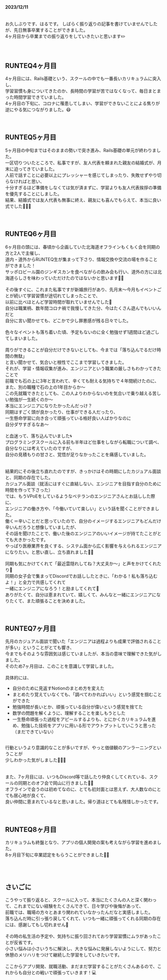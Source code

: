 #### 2023/12/11

<br>
お久しぶりです、はるです。
しばらく振り返りの記事を書けていませんでしたが、先日無事卒業することができました。<br>
4ヶ月目から卒業までの振り返りをしていきたいと思います✏️<br>
<br>
<br>

## RUNTEQ4ヶ月目

4ヶ月目には、Rails基礎という、スクールの中でも一番長いカリキュラムに突入し、<br>
学習習慣も身についてきたのか、長時間の学習が苦ではなくなって、毎日まとまった時間学習できていました。<br>
4ヶ月目の下旬に、コロナに罹患してしまい、学習ができないことによる焦りが逆にやる気につながりました。😷<br>
<br>
<br>
## RUNTEQ5ヶ月目

5ヶ月目の中旬まではそのままの勢いで突き進み、Rails基礎の単元が終わりました。<br>
一区切りついたところで、私事ですが、友人代表を頼まれた親友の結婚式が、月末に迫ってきていました。<br>
人前で話すことに必要以上にプレッシャーを感じてしまったり、失敗せずやり切らなければと思い、<br>
十分すぎるほど準備をしなくては気が済まずに、学習よりも友人代表挨拶の準備を優先することにしました。<br>
結果、結婚式では友人代表も無事に終え、親友にも喜んでもらえて、本当に良い式でした💐💍😭<br>
<br>
<br>
## RUNTEQ6ヶ月目

6ヶ月目の頭には、春頃から企画していた北海道オフラインもくもく会を同期の方と2人で主催し、<br>
道内・道外からRUNTEQ生が集まって下さり、情報交換や交流の場を作ることができました！<br>
サッポロビール園のジンギスカンを食べながらの飲み会も行い、道外の方には北海道らしさを味わっていただけたのではないかと思います🐄🍺<br>
<br>
その後すぐに、これまた私事ですが新婚旅行があり、先月末〜今月もイベントごとが続いて学習習慣が途切れてしまったことで、<br>
以前に比べほとんど学習時間が取れていませんでした🫠<br>
自分は職業柄、数年間コロナ禍で我慢してきた分、今はたくさん遊んでもいいんだと<br>
自分に言い聞かせても、どこかで少し罪悪感が残る日々でした。<br>
<br>
色々なイベントも落ち着いた頃、予定もないのに全く勉強せず1週間ほど過ごしてしまいました。<br>
<br>
周りができることが自分だけできないとしても、今までは「落ち込んでるだけ時間の無駄」<br>
と言い聞かせて、気合いと根性でここまで学習してきました。<br>
それが、学習・情報収集が進み、エンジニアという職業の厳しさもわかってきたことで<br>
前職でも石の上に3年と言われて、辛くても耐える気持ちで４年間続けたのに、<br>
また、別の職種で石の上の1年目からか〜<br>
この先就職できたとしても、この人よりわからないのを気合いで乗り越える苦しい勉強が一生続くのか〜<br>
本当にエンジニアになりたかったんだっけ？<br>
同期はすごく頭が良かったり、仕事ができる人だったり、<br>
一生懸命学習に向き合って頑張っている格好良い人ばかりなのに<br>
自分ダサすぎるなあ〜<br>
<br>
と血迷って、落ち込んでいました🌀<br>
プログラミングスクールに入る前も半年ほど仕事をしながら転職について調べ、自分なりには考えていたのですが、<br>
自分の見積もりの甘さと、覚悟が足りなかったことを痛感していました。<br>
<br>
<br>
結果的にその後立ち直れたのですが、きっかけはその時期にしたカジュアル面談と、同期の存在でした。
<br>
カジュアル面談（就活にはすぐに直結しない、エンジニアを目指す自分のために時間を作って下さった）<br>
では、もうVPoEをしているようなベテランのエンジニアさんとお話しした際に、<br>
エンジニアの働き方や、「今働いていて楽しい」という話を聞くことができました。<br>
働く＝辛いことだと思っていたので、自分のイメージするエンジニアもどんだけ辛いんだろうと想像していましたが、<br>
その話を聞けたことで、働いた後のエンジニアのいいイメージが持てたことがとても大きかったです。<br>
やっぱり医療業界を良くする、システム面から広く影響を与えられるエンジニアになりたい。と思い直し、立ち直れました✊🏻<br>
<br>
同期も気にかけてくれて「最近雲隠れしてね？大丈夫か〜」と声をかけてくれたり🥺<br>
同期の女子会で集まってDiscordでお話ししたときに、「わかる！私も落ち込むよ！」と全力で共感してくれて<br>
一緒にエンジニアになろう！と励ましてくれて🥲<br>
ありがたくて、自分は恵まれていて、嬉しくて、みんなと一緒にエンジニアになりたくて、また頑張ることを決めました。<br>
<br>
<br>
## RUNTEQ7ヶ月目

先月のカジュアル面談で聞いた「エンジニアは過程よりも成果で評価されることが多い」ということがとても響き、<br>
今までもそのような雰囲気は感じていましたが、本当の意味で理解できた気がしました。<br>
そのため7ヶ月目は、このことを意識して学習しました。<br>
<br>
具体的には、
- 自分のために見返すNotionのまとめ方を変えた
- まとめたり覚えていなくても、「調べてわかればいい」という感覚を掴むことができた
- 勉強時間が長いとか、頑張っている自分が偉いという感覚を捨てた
- 数学の問題を解くように、理解することを楽しもうとした
- 一生懸命頑張った過程をアピールするよりも、とにかくカリキュラムを進め、勉強した技術をアプリに用いる形でアウトプットしていこうと思った（まだできていない）

<br>
行動というより意識的なことが多いですが、やっと価値観のアンラーニングということが<br>
少しわかった気がしました🐥🙌🏻<br>
<br>
<br>
また、7ヶ月目には、いつもDiscord等で話したり仲良くしてくれている、スクールの同期とのオフ会で岡山に行きました🍑🏯<br>
オフラインで会うのは初めてなのに、とても初対面とは思えず、大人数なのにとても居心地が良くて、<br>
良い仲間に恵まれているなと思いました。帰り道はとても名残惜しかったです。<br>
<br>
<br>

## RUNTEQ8ヶ月目

カリキュラムも終盤となり、アプリの個人開発の案も考えながら学習を進めました。<br>
8ヶ月目下旬に卒業認定をもらうことができました🥳🎉<br>

<br>
<br>

## さいごに

こうやって振り返ると、スクールに入って、本当にたくさんの人と深く関わって、これまでにない経験をたくさんできて、日々学びや後悔があって、<br>
前職では、職場の方々とあまり関われていなかったんだなと実感しました。<br>
落ち込んだ時に引っ張り戻してくれて、いつも一緒に頑張ってくれる同期の存在には、感謝してもし切れません🙇<br>
<br>
その時の私生活の予定や、気持ちに振り回されており学習習慣にムラがあったことが反省です。<br>
小さい悩みは小さいうちに解決し、大きな悩みに発展しないようにして、努力と休憩のメリハリをつけて継続した学習をしていきたいです。<br>
<br>
ここからアプリ開発、就職活動、まだまだ学習することがたくさんあるので、これからも自分との戦いで頑張っていきます！💻<br>
